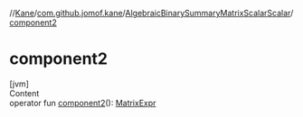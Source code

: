 //[Kane](../../index.md)/[com.github.jomof.kane](../index.md)/[AlgebraicBinarySummaryMatrixScalarScalar](index.md)/[component2](component2.md)



# component2  
[jvm]  
Content  
operator fun [component2](component2.md)(): [MatrixExpr](../-matrix-expr/index.md)  



